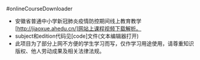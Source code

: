 #onlineCourseDownloader
- 安徽省普通中小学新冠肺炎疫情防控期间线上教育教学[http://jiaoxue.ahedu.cn/]网站上课程视频下载解析。
- subject和edition代码见[code]文件(文本编辑器打开)
- 此项目为了部分上网不方便的学生学习而写，仅作学习用途使用，请尊重知识版权、他人劳动成果及相关法律法规。